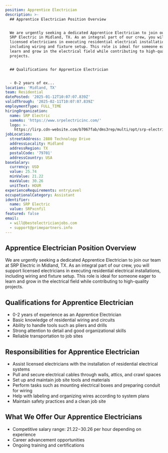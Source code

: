 ```yaml
---
position: Apprentice Electrician
description: >-
  ## Apprentice Electrician Position Overview


  We are urgently seeking a dedicated Apprentice Electrician to join our team at
  SRP Electric in Midland, TX. As an integral part of our crew, you will support
  licensed electricians in executing residential electrical installations,
  including wiring and fixture setup. This role is ideal for someone eager to
  learn and grow in the electrical field while contributing to high-quality
  projects.


  ## Qualifications for Apprentice Electrician


  - 0-2 years of ex...
location: 'Midland, TX'
team: Residential
datePosted: '2025-01-12T10:07:07.839Z'
validThrough: '2025-02-11T10:07:07.839Z'
employmentType: FULL_TIME
hiringOrganization:
  name: SRP Electric
  sameAs: 'https://www.srpelectricinc.com/'
  logo: >-
    https://lirp.cdn-website.com/b7067fab/dms3rep/multi/opt/srp-electric-1920w.png
jobLocation:
  streetAddress: 2880 Technology Drive
  addressLocality: Midland
  addressRegion: TX
  postalCode: '79701'
  addressCountry: USA
baseSalary:
  currency: USD
  value: 25.74
  minValue: 21.22
  maxValue: 30.26
  unitText: HOUR
experienceRequirements: entryLevel
occupationalCategory: Assistant
identifier:
  name: SRP Electric
  value: SRPxcnfil
featured: false
email:
  - will@bestelectricianjobs.com
  - support@primepartners.info
---
```




## Apprentice Electrician Position Overview

We are urgently seeking a dedicated Apprentice Electrician to join our team at SRP Electric in Midland, TX. As an integral part of our crew, you will support licensed electricians in executing residential electrical installations, including wiring and fixture setup. This role is ideal for someone eager to learn and grow in the electrical field while contributing to high-quality projects.

## Qualifications for Apprentice Electrician

- 0-2 years of experience as an Apprentice Electrician
- Basic knowledge of residential wiring and circuits
- Ability to handle tools such as pliers and drills
- Strong attention to detail and good organizational skills
- Reliable transportation to job sites

## Responsibilities for Apprentice Electrician

- Assist licensed electricians with the installation of residential electrical systems
- Pull and secure electrical cables through walls, attics, and crawl spaces
- Set up and maintain job site tools and materials
- Perform tasks such as mounting electrical boxes and preparing conduit for wiring
- Help with labeling and organizing wires according to system plans
- Maintain safety practices and a clean job site

## What We Offer Our Apprentice Electricians

- Competitive salary range: $21.22-$30.26 per hour depending on experience
- Career advancement opportunities
- Ongoing training and certifications